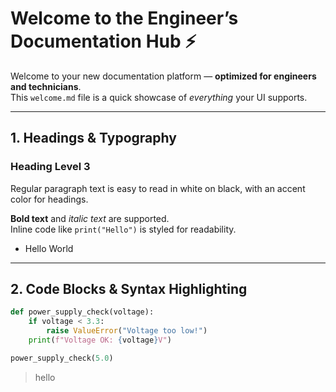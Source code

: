 # Welcome to the Engineer’s Documentation Hub ⚡

Welcome to your new documentation platform — **optimized for engineers and technicians**.  
This `welcome.md` file is a quick showcase of *everything* your UI supports.

---

## 1. Headings & Typography

### Heading Level 3
Regular paragraph text is easy to read in white on black, with an accent color for headings.

**Bold text** and *italic text* are supported.  
Inline code like `print("Hello")` is styled for readability.

- Hello World

---

## 2. Code Blocks & Syntax Highlighting

```python
def power_supply_check(voltage):
    if voltage < 3.3:
        raise ValueError("Voltage too low!")
    print(f"Voltage OK: {voltage}V")

power_supply_check(5.0)
```

> hello
